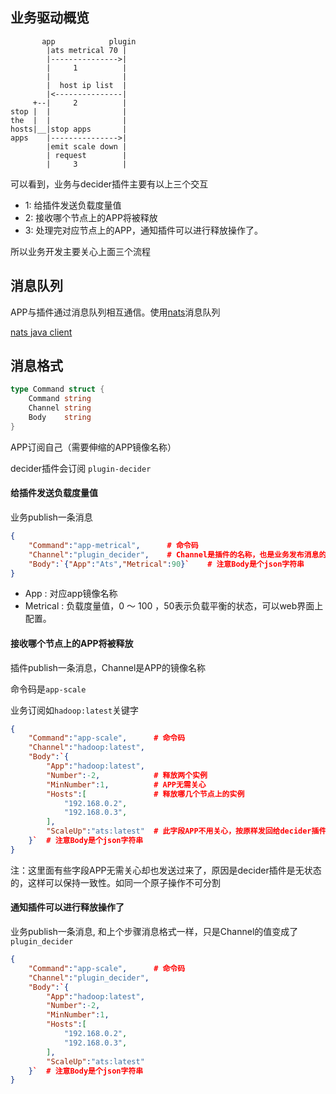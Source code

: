 ## 业务驱动概览

```
       app            plugin 
        |ats metrical 70 | 
        |--------------->|
        |     1          |
        |                |
        |  host ip list  |
        |<---------------|
     +--|     2          |
stop |  |                |
the  |  |                |
hosts|__|stop apps       |
apps    |--------------->|
        |emit scale down |
        | request        |
        |     3          |
```

可以看到，业务与decider插件主要有以上三个交互

* 1: 给插件发送负载度量值
* 2: 接收哪个节点上的APP将被释放
* 3: 处理完对应节点上的APP，通知插件可以进行释放操作了。

所以业务开发主要关心上面三个流程

## 消息队列
APP与插件通过消息队列相互通信。使用[nats](https://nats.io/)消息队列

[nats java client](https://github.com/nats-io/jnats)

## 消息格式
```go
type Command struct {
	Command string
	Channel string 
	Body    string
}
```

APP订阅自己（需要伸缩的APP镜像名称）

decider插件会订阅 `plugin-decider` 

#### 给插件发送负载度量值
业务publish一条消息
```json
{
    "Command":"app-metrical",      # 命令码
    "Channel":"plugin_decider",    # Channel是插件的名称，也是业务发布消息的关键(主题或通道)
    "Body":`{"App":"Ats","Metrical":90}`    # 注意Body是个json字符串
}
```
* App : 对应app镜像名称
* Metrical : 负载度量值，0 ～ 100 ，50表示负载平衡的状态，可以web界面上配置。

#### 接收哪个节点上的APP将被释放
插件publish一条消息，Channel是APP的镜像名称

命令码是`app-scale`

业务订阅如`hadoop:latest`关键字

```json
{
    "Command":"app-scale",      # 命令码
    "Channel":"hadoop:latest", 
    "Body":`{
        "App":"hadoop:latest",
        "Number":-2,            # 释放两个实例
        "MinNumber":1,          # APP无需关心
        "Hosts":[               # 释放哪几个节点上的实例
            "192.168.0.2",  
            "192.168.0.3",
        ],
        "ScaleUp":"ats:latest"  # 此字段APP不用关心，按原样发回给decider插件即可 
    }`  # 注意Body是个json字符串
}
```
注：这里面有些字段APP无需关心却也发送过来了，原因是decider插件是无状态的，这样可以保持一致性。如同一个原子操作不可分割

#### 通知插件可以进行释放操作了
业务publish一条消息, 和上个步骤消息格式一样，只是Channel的值变成了`plugin_decider`

```json
{
    "Command":"app-scale",      # 命令码
    "Channel":"plugin_decider", 
    "Body":`{
        "App":"hadoop:latest",
        "Number":-2,         
        "MinNumber":1,
        "Hosts":[
            "192.168.0.2",  
            "192.168.0.3",
        ],
        "ScaleUp":"ats:latest"  
    }`  # 注意Body是个json字符串
}
```
